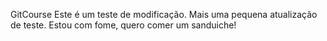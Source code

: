 GitCourse
Este é um teste de modificação.
Mais uma pequena atualização de teste.
Estou com fome, quero comer um sanduiche!
